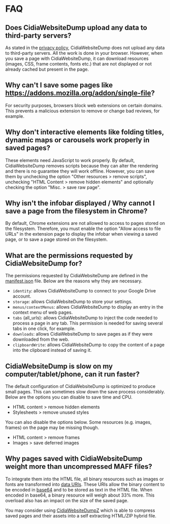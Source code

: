 # FAQ

## Does CidiaWebsiteDump upload any data to third-party servers?
As stated in the [privacy policy](https://github.com/gildas-lormeau/CidiaWebsiteDump/blob/master/privacy.md), CidiaWebsiteDump does not upload any data to third-party servers. All the work is done in your browser. However, when you save a page with CidiaWebsiteDump, it can download resources (images, CSS, frame contents, fonts etc.) that are not displayed or not already cached but present in the page.

## Why can't I save some pages like https://addons.mozilla.org/addon/single-file?
For security purposes, browsers block web extensions on certain domains. This prevents a malicious extension to remove or change bad reviews, for example.

## Why don't interactive elements like folding titles, dynamic maps or carousels work properly in saved pages?
These elements need JavaScript to work properly. By default, CidiaWebsiteDump removes scripts because they can alter the rendering and there is no guarantee they will work offline. However, you can save them by unchecking the option "Other resources > remove scripts", unchecking "HTML Content > remove hidden elements" and optionally checking the option "Misc. > save raw page".

## Why isn't the infobar displayed / Why cannot I save a page from the filesystem in Chrome?
By default, Chrome extensions are not allowed to access to pages stored on the filesystem. Therefore, you must enable the option "Allow access to file URLs" in the extension page to display the infobar when viewing a saved page, or to save a page stored on the filesystem.

## What are the permissions requested by CidiaWebsiteDump for?
The permissions requested by CidiaWebsiteDump are defined in the [manifest.json](https://github.com/gildas-lormeau/CidiaWebsiteDump/blob/master/manifest.json) file. Below are the reasons why they are necessary.
 - `identity`: allows CidiaWebsiteDump to connect to your Google Drive account.
 - `storage`: allows CidiaWebsiteDump to store your settings.
 - `menus/contextMenus`: allows CidiaWebsiteDump to display an entry in the context menu of web pages.
 - `tabs` (all_urls): allows CidiaWebsiteDump to inject the code needed to process a page in any tab. This permission is needed for saving several tabs in one click, for example.
 - `downloads`: allows CidiaWebsiteDump to save pages as if they were downloaded from the web.
 - `clipboardWrite`: allows CidiaWebsiteDump to copy the content of a page into the clipboard instead of saving it.

## CidiaWebsiteDump is slow on my computer/tablet/phone, can it run faster?
The default configuration of CidiaWebsiteDump is optimized to produce small pages. This can sometimes slow down the save process considerably. Below are the options you can disable to save time and CPU.
 - HTML content > remove hidden elements
 - Stylesheets > remove unused styles

You can also disable the options below. Some resources (e.g. images, frames) on the page may be missing though.
 - HTML content > remove frames
 - Images > save deferred images

## Why pages saved with CidiaWebsiteDump weight more than uncompressed MAFF files?
To integrate them into the HTML file, all binary resources such as images or fonts are transformed into [data URIs](https://en.wikipedia.org/wiki/Data_URI_scheme). These URIs allow the binary content to be encoded in [base64](https://en.wikipedia.org/wiki/Base64) and to be stored as text in the HTML file. When encoded in base64, a binary resource will weigh about 33% more. This overload also has an impact on the size of the saved page.

You may consider using [CidiaWebsiteDumpZ](https://github.com/gildas-lormeau/CidiaWebsiteDumpZ) which is able to compress saved pages and their assets into a self extracting HTML/ZIP hybrid file. 
